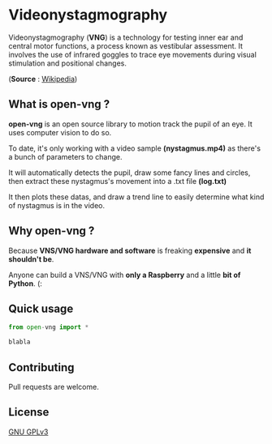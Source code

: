 # Videonystagmography

Videonystagmography (**VNG**) is a technology for testing inner ear and central motor functions, a process known as vestibular assessment. It involves the use of infrared goggles to trace eye movements during visual stimulation and positional changes. 

(**Source** : [Wikipedia](https://en.wikipedia.org/wiki/Videonystagmography#:~:text=Videonystagmography%20(VNG)%20is%20a%20technology,visual%20stimulation%20and%20positional%20changes.))

## What is open-vng ?

**open-vng** is an open source library to motion track the pupil of an eye. It uses computer vision to do so.

To date, it's only working with a video sample **(nystagmus.mp4)** as there's a bunch of parameters to change.

It will automatically detects the pupil, draw some fancy lines and circles, then extract these nystagmus's movement into a .txt file **(log.txt)**

It then plots these datas, and draw a trend line to easily determine what kind of nystagmus is in the video.

## Why open-vng ?

Because **VNS/VNG hardware and software** is freaking **expensive** and **it shouldn't be**.

Anyone can build a VNS/VNG with **only a Raspberry** and a little **bit of Python**. (:

## Quick usage

```python
from open-vng import *

blabla
```

## Contributing
Pull requests are welcome. 


## License
[GNU GPLv3](https://choosealicense.com/licenses/gpl-3.0/)
